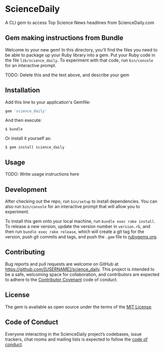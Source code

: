 # ScienceDaily

A CLI gem to access Top Science News headlines from ScienceDaily.com

## Gem making instructions from Bundle

Welcome to your new gem! In this directory, you'll find the files you need to be able to package up your Ruby library into a gem. Put your Ruby code in the file `lib/science_daily`. To experiment with that code, run `bin/console` for an interactive prompt.

TODO: Delete this and the text above, and describe your gem

## Installation

Add this line to your application's Gemfile:

```ruby
gem 'science_daily'
```

And then execute:

    $ bundle

Or install it yourself as:

    $ gem install science_daily

## Usage

TODO: Write usage instructions here

## Development

After checking out the repo, run `bin/setup` to install dependencies. You can also run `bin/console` for an interactive prompt that will allow you to experiment.

To install this gem onto your local machine, run `bundle exec rake install`. To release a new version, update the version number in `version.rb`, and then run `bundle exec rake release`, which will create a git tag for the version, push git commits and tags, and push the `.gem` file to [rubygems.org](https://rubygems.org).

## Contributing

Bug reports and pull requests are welcome on GitHub at https://github.com/[USERNAME]/science_daily. This project is intended to be a safe, welcoming space for collaboration, and contributors are expected to adhere to the [Contributor Covenant](http://contributor-covenant.org) code of conduct.

## License

The gem is available as open source under the terms of the [MIT License](https://opensource.org/licenses/MIT).

## Code of Conduct

Everyone interacting in the ScienceDaily project’s codebases, issue trackers, chat rooms and mailing lists is expected to follow the [code of conduct](https://github.com/[USERNAME]/science_daily/blob/master/CODE_OF_CONDUCT.md).
